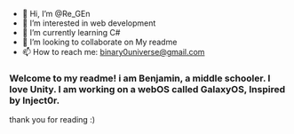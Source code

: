 - 👋 Hi, I’m @Re_GEn 
- 👀 I’m interested in web development
- 🌱 I’m currently learning C#
- 💞️ I’m looking to collaborate on My readme
- 📫 How to reach me: binary0universe@gmail.com

### Welcome to my readme! i am Benjamin, a middle schooler. I love Unity. I am working on a webOS called GalaxyOS, Inspired by Inject0r.
thank you for reading :)
